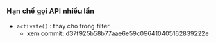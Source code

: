 
### Hạn chế gọi API nhiều lần
- `activate()` : thay cho trong filter
  - xem commit: d37f925b58b77aae6e59c096410405162839222e
